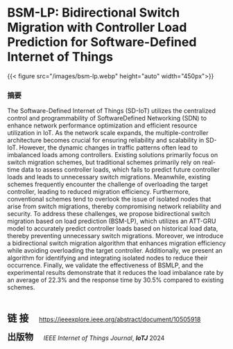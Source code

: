 # BSM-LP: Bidirectional Switch Migration with Controller Load Prediction for Software-Defined Internet of Things


{{< figure src="/images/bsm-lp.webp"  height="auto" width="450px">}}

### 摘要

<p>The Software-Defined Internet of Things (SD-IoT) utilizes the centralized control and programmability of SoftwareDefined Networking (SDN) to enhance network performance optimization and efficient resource utilization in IoT. As the network scale expands, the multiple-controller architecture becomes crucial for ensuring reliability and scalability in SD-IoT. However, the dynamic changes in traffic patterns often lead to imbalanced loads among controllers. Existing solutions primarily focus on switch migration schemes, but traditional schemes primarily rely on real-time data to assess controller loads, which fails to predict future controller loads and leads to unnecessary switch migrations. Meanwhile, existing schemes frequently encounter the challenge of overloading the target controller, leading to reduced migration efficiency. Furthermore, conventional schemes tend to overlook the issue of isolated nodes that arise from switch migrations, thereby compromising network reliability and security. To address these challenges, we propose bidirectional switch migration based on load prediction (BSM-LP), which utilizes an ATT-GRU model to accurately predict controller loads based on historical load data, thereby preventing unnecessary switch migrations. Moreover, we introduce a bidirectional switch migration algorithm that enhances migration efficiency while avoiding overloading the target controller. Additionally, we present an algorithm for identifying and integrating isolated nodes to reduce their occurrence. Finally, we validate the effectiveness of BSMLP, and the experimental results demonstrate that it reduces the load imbalance rate by an average of 22.3% and the response time by 30.5% compared to existing schemes.</p>

<p> 


​    

</p>

</p>



<span style="font-size:22px;">**链 接**</span> <span style="margin-left:20px; font-size:14px;">     https://ieeexplore.ieee.org/abstract/document/10505918</span>

<span style="font-size:20px;">**出版物**</span> <span style="font-size:14px;">     *IEEE Internet of Things Journal*, _**IoTJ**_ 2024</span>






